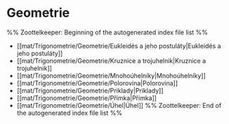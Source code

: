 # Geometrie
%% Zoottelkeeper: Beginning of the autogenerated index file list  %%
-  [[mat/Trigonometrie/Geometrie/Eukleidés a jeho postuláty|Eukleidés a jeho postuláty]]
-  [[mat/Trigonometrie/Geometrie/Kruznice a trojuhelnik|Kruznice a trojuhelnik]]
-  [[mat/Trigonometrie/Geometrie/Mnohoúhelníky|Mnohoúhelníky]]
-  [[mat/Trigonometrie/Geometrie/Polorovina|Polorovina]]
-  [[mat/Trigonometrie/Geometrie/Priklady|Priklady]]
-  [[mat/Trigonometrie/Geometrie/Přímka|Přímka]]
-  [[mat/Trigonometrie/Geometrie/Úhel|Úhel]]
%% Zoottelkeeper: End of the autogenerated index file list  %%

